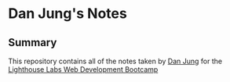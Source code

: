 # Dan Jung's Notes

## Summary

This repository contains all of the notes taken by [Dan Jung](https://github.com/daejung90/lighthouse-web-notes) for the [Lighthouse Labs Web Development Bootcamp](https://www.lighthouselabs.ca)